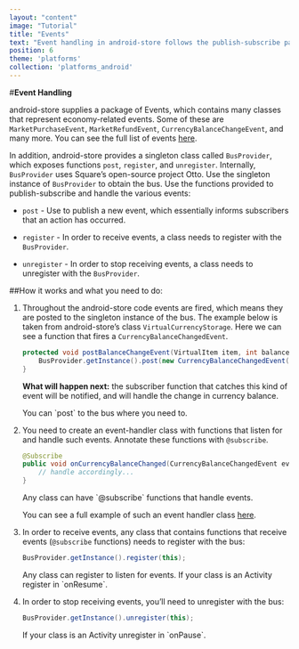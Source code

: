 ```yaml
---
layout: "content"
image: "Tutorial"
title: "Events"
text: "Event handling in android-store follows the publish-subscribe pattern."
position: 6
theme: 'platforms'
collection: 'platforms_android'
---
```


#**Event Handling**

android-store supplies a package of Events, which contains many classes that represent  economy-related events. Some of these are `MarketPurchaseEvent`, `MarketRefundEvent`, `CurrencyBalanceChangeEvent`, and many more. You can see the full list of events [here](https://github.com/soomla/android-store/tree/master/SoomlaAndroidStore/src/com/soomla/store/events).

In addition, android-store provides a singleton class called `BusProvider`, which exposes functions `post`, `register`, and `unregister`. Internally, `BusProvider` uses Square’s open-source project Otto. Use the singleton instance of `BusProvider` to obtain the bus. Use the functions provided to publish-subscribe and handle the various events:

- `post` - Use to publish a new event, which essentially informs subscribers that an action has occurred.

- `register` - In order to receive events, a class needs to register with the `BusProvider`.

- `unregister` - In order to stop receiving events, a class needs to unregister with the `BusProvider`.

##How it works and what you need to do:

1. Throughout the android-store code events are fired, which means they are posted to the singleton instance of the bus. The example below is taken from android-store’s class `VirtualCurrencyStorage`. Here we can see a function that fires a `CurrencyBalanceChangedEvent`.

    ``` java
    protected void postBalanceChangeEvent(VirtualItem item, int balance, int amountAdded) {
        BusProvider.getInstance().post(new CurrencyBalanceChangedEvent((VirtualCurrency)item, balance, amountAdded));
    }
    ```

    **What will happen next:** the subscriber function that catches this kind of event will be notified, and will handle the change in currency balance.

    <div class="info-box">You can `post` to the bus where you need to.</div>

2. You need to create an event-handler class with functions that listen for and handle such events. Annotate these functions with `@subscribe`.

    ``` java
    @Subscribe
    public void onCurrencyBalanceChanged(CurrencyBalanceChangedEvent event) {
        // handle accordingly...
    }
    ```

    <div class="info-box">Any class can have `@subscribe` functions that handle events.</div>

    You can see a full example of such an event handler class [here](https://github.com/soomla/android-store/blob/master/SoomlaAndroidExample/src/com/soomla/example/ExampleEventHandler.java).

3. In order to receive events, any class that contains functions that receive events (`@subscribe` functions) needs to register with the bus:
    ``` java
    BusProvider.getInstance().register(this);
    ```

    <div class="info-box">Any class can register to listen for events. If your class is an Activity register in `onResume`.</div>

4. In order to stop receiving events, you’ll need to unregister with the bus:

    ``` java
    BusProvider.getInstance().unregister(this);
    ```

    <div class="info-box">If your class is an Activity unregister in `onPause`.</div>
